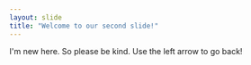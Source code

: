 ```yaml
---
layout: slide
title: "Welcome to our second slide!"
---
```

I'm new here. So please be kind.
Use the left arrow to go back!

